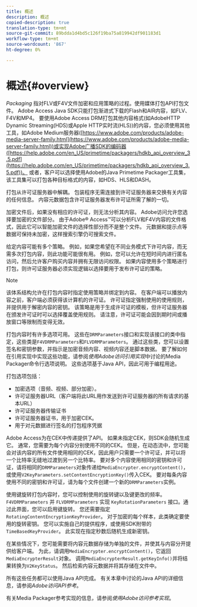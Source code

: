 ```yaml
---
title: 概述
description: 概述
copied-description: true
translation-type: tm+mt
source-git-commit: 89bdda1d4bd5c126f19ba75a819942df901183d1
workflow-type: tm+mt
source-wordcount: '867'
ht-degree: 0%

---
```



# 概述{#overview}

*Packaging* 指对FLV或F4V文件加密和应用策略的过程。使用媒体打包API打包文件。 Adobe Access Java SDK只能打包渐进式下载的Flash和AIR内容，如FLV、F4V和MP4。 要使用Adobe Access DRM打包其他内容格式(如AdobeHTTP Dynamic Streaming(HDS)或Apple HTTP实时流(HLS))的内容，您必须使用其他工具，如Adobe Medium服务器([https://www.adobe.com/products/adobe-media-server-family.html](https://www.adobe.com/products/adobe-media-server-family.html))或实现Adobe广播SDK的编码器([https://help.adobe.com/en_US/primetime/packagers/hdkb_api_overview_3.5.pdf](https://help.adobe.com/en_US/primetime/packagers/hdkb_api_overview_3.5.pdf))。 或者，客户可以选择使用Adobe的Java Primetime Packager工具集，该工具集可以打包各种目标格式的内容，如HDS、HLS和DASH。

打包从许可证服务器中解耦。 包装程序无需连接到许可证服务器来交换有关内容的任何信息。 内容元数据包含许可证服务器发布许可证所需了解的一切。

加密文件后，如果没有相应的许可证，则无法分析其内容。 Adobe访问允许您选择要加密的文件部分。 由于Adobe® Access™可以分析FLV和F4V内容的文件格式，因此它可以智能加密文件的选择性部分而不是整个文件。 元数据和提示点等数据可保持未加密，这样搜索引擎仍可搜索文件。

给定内容可能有多个策略。 例如，如果您希望在不同业务模式下许可内容，而无需多次打包内容，则此功能可能很有用。 例如，您可以允许在短时间内进行匿名访问，然后允许客户购买内容并拥有无限访问权限。 如果内容使用多个策略进行打包，则许可证服务器必须实现逻辑以选择要用于发布许可证的策略。

>[!NOTE]
>
>该体系结构允许在打包内容时指定使用策略并绑定到内容。 在客户端可以播放内容之前，客户端必须获得该计算机的许可证。 许可证指定强制使用的使用规则，并提供用于解密内容的密钥。 该策略是用于生成许可证的模板，但许可证服务器在颁发许可证时可以选择覆盖使用规则。 请注意，许可证可能会因到期时间或播放窗口等限制而变得无效。

打包内容时有许多选项可用。 这些在`DRMParameters`接口和实现该接口的类中指定，这些类是`F4VDRMParameters`和`FLVDRMParameters`。 通过这些类，您可以设置签名和密钥参数，并指示是加密音频内容、视频内容还是脚本数据。 要了解如何在引用实现中实现这些功能，请参阅&#x200B;*使用Adobe访问引用实现*&#x200B;中讨论的Media Packager命令行选项说明。 这些选项基于Java API，因此可用于编程用途。

打包选项包括：

* 加密选项（音频、视频、部分加密）。
* 许可证服务器URL（客户端将此URL用作发送到许可证服务器的所有请求的基本URL）
* 许可证服务器传输证书
* 许可证服务器证书，用于加密CEK。
* 用于对元数据进行签名的打包程序凭据

Adobe Access为在CEK中传递提供了API。 如果未指定CEK，则SDK会随机生成它。 通常，您需要为每个内容分别使用不同的CEK。 但是，在动态流中，您可能会对该内容的所有文件使用相同的CEK，因此用户只需要一个许可证，并可以将一个比特率无缝地过渡到另一个比特率。 要对多个内容使用相同的密钥和许可证，请将相同的`DRMParameters`对象传递给`MediaEncrypter.encryptContent()`，或使用`V2KeyParameters.setContentEncryptionKey()`传入CEK。 要对每条内容使用不同的密钥和许可证，请为每个文件创建一个新的`DRMParameters`实例。

使用键旋转打包内容时，您可以控制使用的旋转键以及键更改的频率。 `F4VDRMParameters` 并 `FLVDRMParameters` 实现 `KeyRotationParameters` 接口。通过此界面，您可以启用键旋转。 您还需要指定`RotatingContentEncryptionKeyProvider`。 对于加密的每个样本，此类确定要使用的旋转密钥。 您可以实施自己的提供程序，或使用SDK附带的`TimeBasedKeyProvider`。 此实现在指定秒数后随机生成新密钥。

在某些情况下，您可能需要将内容元数据存储为单独的文件，并使其与内容分开提供给客户端。 为此，请调用`MediaEncrypter.encryptContent()`，它返回`MediaEncrypterResult`对象。 调用`MediaEncrypterResult.getKeyInfo()`并将结果转换为`V2KeyStatus`。 然后检索内容元数据并将其存储在文件中。

所有这些任务都可以使用Java API完成。 有关本章中讨论的Java API的详细信息，请参阅&#x200B;*Adobe访问API参考*。

有关Media Packager参考实现的信息，请参阅&#x200B;*使用Adobe访问参考实现*。
